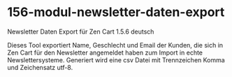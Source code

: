 # 156-modul-newsletter-daten-export
Newsletter Daten Export für Zen Cart 1.5.6 deutsch

Dieses Tool exportiert Name, Geschlecht und Email der Kunden, die sich in Zen Cart für den Newsletter angemeldet haben zum Import in echte Newslettersysteme.
Generiert wird eine csv Datei mit Trennzeichen Komma und Zeichensatz utf-8.
